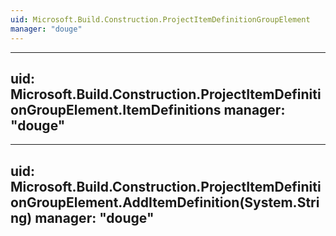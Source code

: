```yaml
---
uid: Microsoft.Build.Construction.ProjectItemDefinitionGroupElement
manager: "douge"
---
```


---
uid: Microsoft.Build.Construction.ProjectItemDefinitionGroupElement.ItemDefinitions
manager: "douge"
---

---
uid: Microsoft.Build.Construction.ProjectItemDefinitionGroupElement.AddItemDefinition(System.String)
manager: "douge"
---
